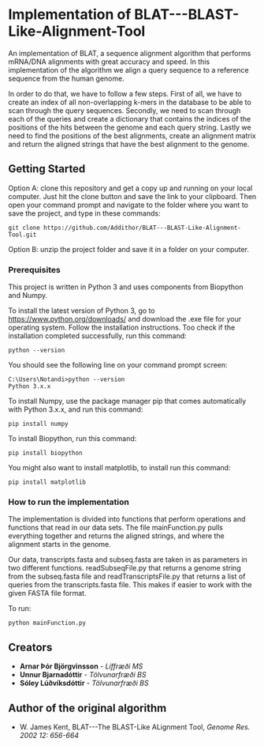 # Implementation of BLAT---BLAST-Like-Alignment-Tool

An implementation of BLAT, a sequence alignment algorithm that performs mRNA/DNA alignments with great accuracy and speed. In this implementation of the algorithm we align a query sequence to a reference sequence from the human genome.

In order to do that, we have to follow a few steps. First of all, we have to create an index of all non-overlapping k-mers in the database to be able to scan through the query sequences. Secondly, we need to scan through each of the queries and create a dictionary that contains the indices of the positions of the hits between the genome and each query string. Lastly we need to find the positions of the best alignments, create an alignment matrix and return the aligned strings that have the best alignment to the genome.

## Getting Started

Option A: clone this repository and get a copy up and running on your local computer. Just hit the clone button and save the link to your clipboard. Then open your command prompt and navigate to the folder where you want to save the project, and type in these commands:
```
git clone https://github.com/Addithor/BLAT---BLAST-Like-Alignment-Tool.git
```

Option B: unzip the project folder and save it in a folder on your computer. 

### Prerequisites

This project is written in Python 3 and uses components from Biopython and Numpy.

To install the latest version of Python 3, go to https://www.python.org/downloads/ and download the .exe file for your operating system. Follow the installation instructions. Too check if the installation completed successfully, run this command:
```
python --version
```
You should see the following line on your command prompt screen: 
```
C:\Users\Notandi>python --version
Python 3.x.x
```
To install Numpy, use the package manager pip that comes automatically with Python 3.x.x, and run this command:
```
pip install numpy
```
To install Biopython, run this command:
```
pip install biopython
```
You might also want to install matplotlib, to install run this command:
```
pip install matplotlib
```

### How to run the implementation

The implementation is divided into functions that perform operations and functions that read in our data sets. The file mainFunction.py pulls everything together and returns the aligned strings, and where the alignment starts in the genome.

Our data, transcripts.fasta and subseq.fasta are taken in as parameters in two different functions. readSubseqFile.py that returns a genome string from the subseq.fasta file and readTranscriptsFile.py that returns a list of queries from the transcripts.fasta file. This makes if easier to work with the given FASTA file format.  

To run:
```
python mainFunction.py
```

## Creators

* **Arnar Þór Björgvinsson** - *Líffræði MS*
* **Unnur Bjarnadóttir** - *Tölvunarfræði BS*
* **Sóley Lúðvíksdóttir** - *Tölvunarfræði BS*

## Author of the original algorithm

* W. James Kent, BLAT---The BLAST-Like ALignment Tool, *Genome Res. 2002 12: 656-664*

